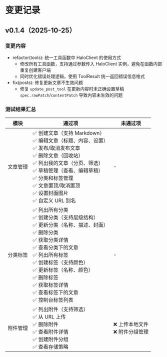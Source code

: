 # 变更记录

## v0.1.4（2025-10-25）


### 变更内容
- refactor(tools): 统一工具函数中 HaloClient 的使用方式
  - 修改所有工具函数，支持通过参数传入 HaloClient 实例，避免在函数内部重复创建客户端
  - 同时优化错误处理逻辑，使用 ToolResult 统一返回错误信息格式
- fix(posts): 修复更新文章不生效问题
  - 修复 `update_post_tool` 在更新内容时未正确设置草稿 `spec.rawPatch`/`contentPatch` 导致内容未生效的问题

### 测试结果汇总

| 模块 | 通过项 | 未通过项 |
| --- | --- | --- |
| 文章管理 | ✅ 创建文章（支持 Markdown）<br>✅ 编辑文章（标题、内容、设置）<br>✅ 发布/取消发布文章<br>✅ 删除文章（回收站）<br>✅ 列出我的文章（分页、筛选）<br>✅ 草稿管理（查看、编辑草稿）<br>✅ 分类和标签管理<br>✅ 文章置顶/取消置顶<br>✅ 设置封面图片<br>✅ 自定义 URL 别名 | - |
| 分类标签 | ✅ 列出所有分类<br>✅ 创建分类（支持层级结构）<br>✅ 更新分类（名称、描述、封面）<br>✅ 删除分类<br>✅ 获取分类详情<br>✅ 查看分类下的文章<br>✅ 列出所有标签<br>✅ 创建标签（支持颜色）<br>✅ 更新标签（名称、颜色）<br>✅ 删除标签<br>✅ 获取标签详情<br>✅ 查看标签下的文章<br>✅ 控制台标签列表 | - |
| 附件管理 | ✅ 列出附件（支持筛选）<br>✅ 从 URL 上传<br>✅ 删除附件<br>✅ 查看附件详情<br>✅ 创建附件分组<br>✅ 查看存储策略 | ❌ 上传本地文件<br>❌ 附件分组管理 |